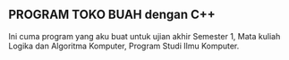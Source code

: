 ## PROGRAM TOKO BUAH dengan C++

Ini cuma program yang aku buat untuk ujian akhir Semester 1, Mata kuliah Logika dan Algoritma Komputer, Program Studi Ilmu Komputer.
